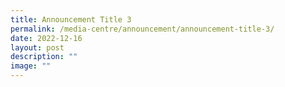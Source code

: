 ```yaml
---
title: Announcement Title 3
permalink: /media-centre/announcement/announcement-title-3/
date: 2022-12-16
layout: post
description: ""
image: ""
---
```


